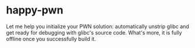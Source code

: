 # happy-pwn
Let me help you initialize your PWN solution: automatically unstrip glibc and get ready for debugging with glibc's source code. What's more, it is fully offline once you successfully build it.
